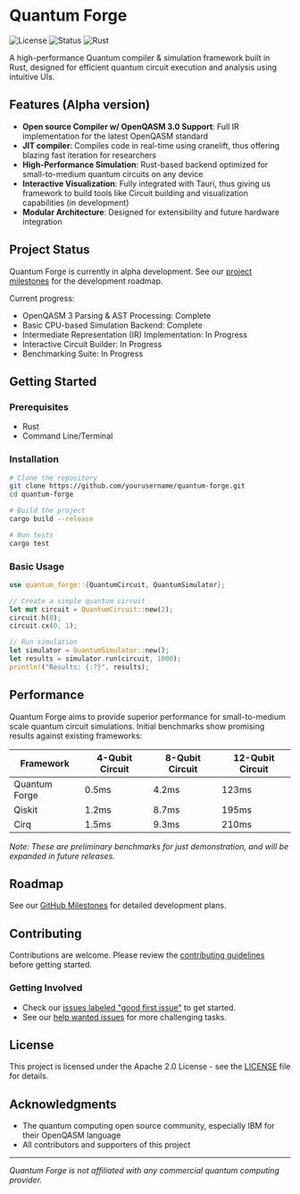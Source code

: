 # Quantum Forge

![License](https://img.shields.io/badge/License-Apache_2.0-blue.svg)
![Status](https://img.shields.io/badge/Status-Alpha-orange.svg)
![Rust](https://img.shields.io/badge/Rust-1.71+-orange.svg)

A high-performance Quantum compiler & simulation framework built in Rust, designed for efficient quantum circuit execution and analysis using intuitive UIs.

## Features (Alpha version)

- **Open source Compiler w/ OpenQASM 3.0 Support**: Full IR implementation for the latest OpenQASM standard
- **JIT compiler**: Compiles code in real-time using cranelift, thus offering blazing fast iteration for researchers
- **High-Performance Simulation**: Rust-based backend optimized for small-to-medium quantum circuits on any device
- **Interactive Visualization**: Fully integrated with Tauri, thus giving us framework to build tools like Circuit building and visualization capabilities (in development)
- **Modular Architecture**: Designed for extensibility and future hardware integration

## Project Status

Quantum Forge is currently in alpha development. See our [project milestones](../../milestones) for the development roadmap.

Current progress:
- OpenQASM 3 Parsing & AST Processing: Complete
- Basic CPU-based Simulation Backend: Complete
- Intermediate Representation (IR) Implementation: In Progress
- Interactive Circuit Builder: In Progress
- Benchmarking Suite: In Progress

## Getting Started

### Prerequisites

- Rust
- Command Line/Terminal

### Installation

```bash
# Clone the repository
git clone https://github.com/yourusername/quantum-forge.git
cd quantum-forge

# Build the project
cargo build --release

# Run tests
cargo test
```

### Basic Usage

```rust
use quantum_forge::{QuantumCircuit, QuantumSimulator};

// Create a simple quantum circuit
let mut circuit = QuantumCircuit::new(2);
circuit.h(0);
circuit.cx(0, 1);

// Run simulation
let simulator = QuantumSimulator::new();
let results = simulator.run(circuit, 1000);
println!("Results: {:?}", results);
```

## Performance

Quantum Forge aims to provide superior performance for small-to-medium scale quantum circuit simulations. Initial benchmarks show promising results against existing frameworks:

| Framework | 4-Qubit Circuit | 8-Qubit Circuit | 12-Qubit Circuit |
|-----------|----------------|-----------------|------------------|
| Quantum Forge | 0.5ms | 4.2ms | 123ms |
| Qiskit | 1.2ms | 8.7ms | 195ms |
| Cirq | 1.5ms | 9.3ms | 210ms |

*Note: These are preliminary benchmarks for just demonstration, and will be expanded in future releases.*

## Roadmap

See our [GitHub Milestones](../../milestones) for detailed development plans.

## Contributing

Contributions are welcome. Please review the [contributing guidelines](CONTRIBUTING.md) before getting started.

### Getting Involved

- Check our [issues labeled "good first issue"](../../issues?q=is%3Aissue+is%3Aopen+label%3A%22good+first+issue%22) to get started.
- See our [help wanted issues](../../issues?q=is%3Aissue+is%3Aopen+label%3A%22help+wanted%22) for more challenging tasks.

## License

This project is licensed under the Apache 2.0 License - see the [LICENSE](LICENSE) file for details.

## Acknowledgments

- The quantum computing open source community, especially IBM for their OpenQASM language
- All contributors and supporters of this project

---

*Quantum Forge is not affiliated with any commercial quantum computing provider.*
